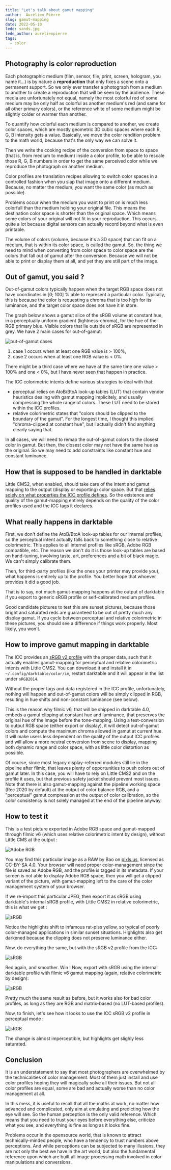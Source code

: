 ```yaml
---
title: "Let's talk about gamut mapping"
author:  Aurélien Pierre
slug: gamut-mapping
date: 2022-05-10
lede: sands.jpg
lede_author: aurelienpierre
tags:
  - color
---
```


## Photography is color reproduction

Each photographic medium (film, sensor, file, print, screen, hologram, you name it…) is by nature a __reproduction__ that only fixes a scene onto a permanent support. So we only ever transfer a photograph from a medium to another to create a reproduction that will be seen by the audience. These media are unfortunately not equal, namely the most colorful red of some medium may be only half as colorful as another medium's red (and same for all other primary colors), or the reference white of some medium might be slightly colder or warmer than another.

To quantify how colorful each medium is compared to another, we create color spaces, which are mostly geometric 3D cubic spaces where each R, G, B intensity gets a value. Basically, we move the color rendition problem to the math world, because that's the only way we can solve it.

Then we write the cooking recipe of the conversion from space to space (that is, from medium to medium) inside a color profile, to be able to rescale those R, G, B numbers in order to get the same perceived color while we reproduce the photograph on another medium.

Color profiles are translation recipes allowing to switch color spaces in a controlled fashion when you slap that image onto a different medium. Because, no matter the medium, you want the same color (as much as possible).

Problems occur when the medium you want to print on is much less colorfull than the medium holding your original file. This means the destination color space is shorter than the original space. Which means some colors of your original will not fit in your reproduction. This occurs quite a lot because digital sensors can actually record beyond what is even printable.

The volume of colors (volume, because it's a 3D space) that can fit on a medium, that is within its color space, is called the gamut. So, the thing we need to mind when converting from color space to color space are the colors that fall out of gamut after the conversion. Because we will not be able to print or display them at all, and yet they are still part of the image.

## Out of gamut, you said ?

Out-of-gamut colors typically happen when the target RGB space does not have coordinates in [0; 100] % able to represent a particular color. Typically, this is because the color is requesting a chroma that is too high for its luminance, and the target color space does not have it in store.


The graph below shows a gamut slice of the sRGB volume at constant hue, in a perceptually uniform gradient (lightness-chroma), for the hue of the RGB primary blue. Visible colors that lie outside of sRGB are represented in grey. We have 2 main cases for out-of-gamut:

![out-of-gamut cases](./gamut-case.png)

1. case 1 occurs when at least one RGB value is > 100%,
2. case 2 occurs when at least one RGB value is < 0%.

There might be a third case where we have at the same time one value > 100% and one < 0%, but I have never seen that happen in practice.

The ICC colorimetric intents define various strategies to deal with that:

* perceptual relies on AtoB/BtoA look-up tables (LUT) that contain vendor heuristics dealing with gamut mapping implicitely, and usually compressing the whole range of colors. These LUT need to be stored within the ICC profiles.
* relative colorimetric states that "colors should be clipped to the boundary of the gamut". For the longest time, I thought this implied "chroma-clipped at constant hue", but I actually didn't find anything clearly saying that.

In all cases, we will need to remap the out-of-gamut colors to the closest color in gamut. But then, the closest color may not have the same hue as the original. So we may need to add constraints like constant hue and constant luminance.

## How that is supposed to be handled in darktable

Little CMS2, when enabled, should take care of the intent and gamut mapping to the output (display or exporting) color space. But that [relies solely on what properties the ICC profile defines](https://github.com/mm2/Little-CMS/issues/221#issuecomment-646492821). So the existence and quality of the gamut-mapping entirely depends on the quality of the color profiles used and the ICC tags it declares.

## What really happens in darktable

First, we don't define the AtoB/BtoA look-up tables for our internal profiles, so the perceptual intent actually falls back to something close to relative colorimetric. This applies to all internel profiles like sRGB, Adobe RGB compatible, etc. The reason we don't do it is those look-up tables are based on hand-tuning, involving taste, art, preferences and a bit of black magic. We can't simply calibrate them.

Then, for third-party profiles (like the ones your printer may provide you), what happens is entirely up to the profile. You better hope that whoever provides it did a good job.

That is to say, not much gamut-mapping happens at the output of darktable if you export to generic sRGB profile or self-calibrated medium profiles.

Good candidate pictures to test this are sunset pictures, because those bright and saturated reds are guaranteed to be out of pretty much any display gamut. If you cycle between perceptual and relative colorimetric in these pictures, you should see a difference if things work properly. Most likely, you won't.

## How to improve gamut mapping in darktable

The ICC provides an [sRGB v2 profile](https://color.org/srgbprofiles.xalter#v2) with the proper data, such that it actually enables gamut-mapping for perceptual and relative colorimetric intents with Little CMS2. You can download it and install it in `~/.config/darktable/color/im`, restart darktable and it will appear in the list under `sRGB2014`.

Without the proper tags and data registered in the ICC profile, unfortunately, nothing will happen and out-of-gamut colors will be simply clipped in RGB, resulting in hue shifts and non-constant luminance (see below).

This is the reason why filmic v6, that will be shipped in darktable 4.0, embeds a gamut clipping at constant hue and luminance, that preserves the original hue of the image before the tone-mapping. Using a test-conversion to output RGB space (either export or display), it will detect out-of-gamut colors and compute the maximum chroma allowed in gamut at current hue. It will make users less dependent on the quality of the output ICC profiles and will allow a more neutral conversion from scene to display, mapping both dynamic range and color space, with as little color distortion as possible.

Of course, since most legacy display-referred modules still lie in the pipeline after filmic, that leaves plenty of opportunities to push colors out of gamut later. In this case, you will have to rely on Little CMS2 and on the profile it uses, but that previous safety jacket should prevent most issues. Note that there is also gamut-mapping against the pipeline working space (Rec 2020 by default) at the output of color balance RGB, and a "perceptual" gamut compression at the output of color calibration, so the color consistency is not solely managed at the end of the pipeline anyway.


## How to test it

This is a test picture exported in Adobe RGB space and gamut-mapped through filmic v6 (which uses relative colorimetric intent by design), without Little CMS at the output :

![Adobe RGB](./test-AdobeRGB-filmic-relative.jpg)

You may find this particular image as a RAW by Bao on [pixls.us](https://discuss.pixls.us/t/sunset-scene-with-darktable-rawtherapee/23139), licensed as CC-BY-SA 4.0. Your browser will need proper color-management since the file is saved as Adobe RGB, and the profile is tagged in its metadata. If your screen is not able to display Adobe RGB space, then you will get a clipped variant of the picture, with gamut-mapping left to the care of the color management system of your browser.

If we re-import this particular JPEG, then export it as sRGB using darktable's internal sRGB profile, with Little CMS2 in relative colorimetric, this is what we get :

![sRGB](./test-sRGBinternal-LCMS2-perceptual.jpg)

Notice the highlights shift to infamous rat-piss yellow, so typical of poorly color-managed applications in similar sunset situations. Highlights also get darkened because the clipping does not preserve luminance either.

Now, do everything the same, but with the sRGB v2 profile from the ICC:

![sRGB](./test-sRGB2014-LCMS2-relative.jpg)

Red again, and smoother. Win ! Now, export with sRGB using the internal darktable profile with filmic v6 gamut mapping (again, relative colorimetric by design):

![sRGB](./test-sRGBinternal-filmic-relative.jpg)

Pretty much the same result as before, but it works also for bad color profiles, as long as they are RGB and matrix-based (no LUT-based profiles).

Now, to finish, let's see how it looks to use the ICC sRGB v2 profile in perceptual mode :

![sRGB](test-sRGB2014-LCMS2-perceptual.jpg)

The change is almost imperceptible, but highlights get slighly less saturated.

## Conclusion

It is an understatement to say that most photographers are overwhelmed by the technicalities of color management. Most of them just install and use color profiles hoping they will magically solve all their issues. But not all color profiles are equal, some are bad and actually worse than no color management at all.

In this mess, it is useful to recall that all the maths at work, no matter how advanced and complicated, only aim at emulating and predicting how the eye will see. So the human perception is the only valid reference. Which means that you need to trust your eyes before everything else, criticize what you see, and everything is fine as long as it looks fine.

Problems occur in the opensource world, that is known to attract technically-minded people, who have a tendency to trust numbers above perceptions. And while perceptions can be subjected to many illusions, they are not only the best we have in the art world, but also the fundamental reference upon which are built all image processing math involved in color manipulations and conversions.
